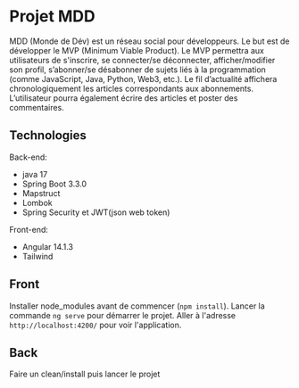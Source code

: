 # Projet MDD

MDD (Monde de Dév) est un réseau social pour développeurs. Le but est de développer le MVP (Minimum Viable Product).
Le MVP permettra aux utilisateurs de s'inscrire, se connecter/se déconnecter, afficher/modifier son profil, s’abonner/se désabonner de sujets liés à la programmation (comme JavaScript, Java, Python, Web3, etc.). Le fil d’actualité affichera chronologiquement les articles correspondants aux abonnements. L’utilisateur pourra également écrire des articles et poster des commentaires.

## Technologies 

Back-end:
- java 17
- Spring Boot 3.3.0
- Mapstruct
- Lombok
- Spring Security et JWT(json web token)

Front-end:
- Angular 14.1.3
- Tailwind


## Front

Installer node_modules avant de commencer (`npm install`).
Lancer la commande `ng serve` pour démarrer le projet. Aller à l'adresse `http://localhost:4200/` pour voir l'application.


## Back

Faire un clean/install puis lancer le projet
